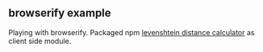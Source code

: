 browserify example
------------------
Playing with browserify.  Packaged npm [levenshtein distance calculator](https://www.npmjs.com/package/levenshtein) as client side module.

